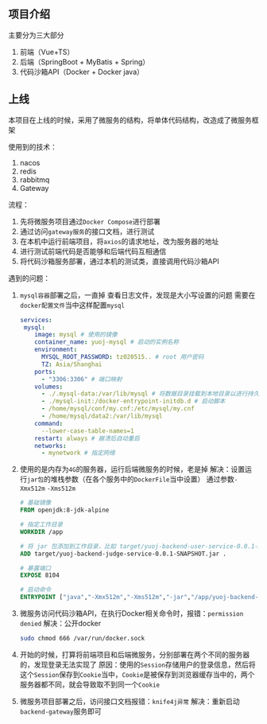 ## 项目介绍

主要分为三大部分

1. 前端（Vue+TS）
2. 后端（SpringBoot + MyBatis + Spring）
3. 代码沙箱API（Docker + Docker java）

## 上线

本项目在上线的时候，采用了微服务的结构，将单体代码结构，改造成了微服务框架

使用到的技术：

1. nacos
2. redis
3. rabbitmq
4. Gateway

流程：

1. 先将微服务项目通过`Docker Compose`进行部署
2. 通过访问`gateway服务`的接口文档，进行测试
3. 在本机中运行前端项目，将`axios`的请求地址，改为服务器的地址
4. 进行测试前端代码是否能够和后端代码互相通信
5. 将代码沙箱服务部署，通过本机的测试类，直接调用代码沙箱API

遇到的问题：

1. `mysql容器`部署之后，一直掉
   查看日志文件，发现是大小写设置的问题
   需要在`docker配置文件`当中这样配置`mysql`

   ```yaml
   services: 
   	mysql:
       image: mysql # 使用的镜像
       container_name: yuoj-mysql # 启动的实例名称
       environment:
         MYSQL_ROOT_PASSWORD: tz020515.. # root 用户密码
         TZ: Asia/Shanghai
       ports:
         - "3306:3306" # 端口映射
       volumes:
         - ./.mysql-data:/var/lib/mysql # 将数据目录挂载到本地目录以进行持久化
         - ./mysql-init:/docker-entrypoint-initdb.d # 启动脚本
         - /home/mysql/conf/my.cnf:/etc/mysql/my.cnf
         - /home/mysql/data2:/var/lib/mysql
       command:
         --lower-case-table-names=1
       restart: always # 崩溃后自动重启
       networks:
         - mynetwork # 指定网络
   ```

2. 使用的是内存为`4G`的服务器，运行后端微服务的时候，老是掉
   解决：设置运行`jar包`的堆栈参数（在各个服务中的`DockerFile`当中设置）
   通过参数`-Xmx512m` `-Xms512m` 

   ```dockerfile
   # 基础镜像
   FROM openjdk:8-jdk-alpine
   
   # 指定工作目录
   WORKDIR /app
   
   # 将 jar 包添加到工作目录，比如 target/yuoj-backend-user-service-0.0.1-SNAPSHOT.jar
   ADD target/yuoj-backend-judge-service-0.0.1-SNAPSHOT.jar .
   
   # 暴露端口
   EXPOSE 8104
   
   # 启动命令
   ENTRYPOINT ["java","-Xmx512m","-Xms512m","-jar","/app/yuoj-backend-judge-service-0.0.1-SNAPSHOT.jar","--spring.profiles.active=prod"]
   ```

3. 微服务访问代码沙箱API，在执行Docker相关命令时，报错：`permission denied` 
   解决：公开docker

   ```sh
   sudo chmod 666 /var/run/docker.sock
   ```

4. 开始的时候，打算将前端项目和后端微服务，分别部署在两个不同的服务器的，发现登录无法实现了
   原因：使用的`Session`存储用户的登录信息，然后将这个`Session`保存到`Cookie`当中，`Cookie`是被保存到浏览器缓存当中的，两个服务器都不同，就会导致取不到同一个`Cookie`
   

5. 微服务项目部署之后，访问接口文档报错：`knife4j异常` 
   解决：重新启动`backend-gateway`服务即可


